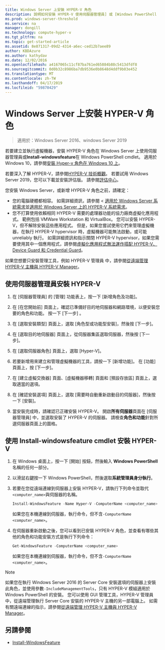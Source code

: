 ```yaml
---
title: Windows Server 上安裝 HYPER-V 角色
description: 說明如何安裝 HYPER-V 使用伺服器管理員] 或 [Windows PowerShell
ms.prod: windows-server-threshold
ms.service: na
manager: dongill
ms.technology: compute-hyper-v
ms.tgt_pltfrm: na
ms.topic: get-started-article
ms.assetid: 8e871317-09d2-4314-a6ec-ced12b7aee89
author: KBDAzure
ms.author: kathydav
ms.date: 12/02/2016
ms.openlocfilehash: a4167065c11cf87ba761ed65884b88c5413dfdf8
ms.sourcegitcommit: 0d0b32c8986ba7db9536e0b8648d4ddf9b03e452
ms.translationtype: MT
ms.contentlocale: zh-TW
ms.lasthandoff: 04/17/2019
ms.locfileid: "59870429"
---
```

# <a name="install-the-hyper-v-role-on-windows-server"></a>Windows Server 上安裝 HYPER-V 角色

>適用於：Windows Server 2016、windows Server 2019
  
若要建立並執行虛擬機器，安裝 HYPER-V 角色在 Windows Server 上使用伺服器管理員或**Install-windowsfeature**在 Windows PowerShell cmdlet。 適用於 Windows 10，請參閱[安裝 Hyper-v 角色在 Windows 10 上](https://docs.microsoft.com/virtualization/hyper-v-on-windows/quick-start/enable-hyper-v)。

若要深入了解 HYPER-V，請參閱[HYPER-V 技術概觀](..\Hyper-V-Technology-Overview.md)。 若要試用 Windows Server 2019，您可以下載並安裝評估版。 請參閱[評估中心](https://www.microsoft.com/evalcenter/evaluate-windows-server-2019)。

您安裝 Windows Server，或新增 HYPER-V 角色之前，請確定：
- 您的電腦硬體都相容。 如需詳細資訊，請參閱 <<c0> [ 適用於 Windows Server 系統需求](../../../get-started/System-Requirements.md)並[適用於 Windows Server 上的 HYPER-V 系統需求](../System-requirements-for-Hyper-V-on-Windows.md)。
- 您不打算使用依賴相同 HYPER-V 需要的處理器功能的協力廠商虛擬化應用程式。 範例包括 VMWare Workstation 和 VirtualBox。 您可以安裝 HYPER-V，但不解除安裝這些應用程式。 但是，如果您嘗試使用它們來管理虛擬機器，在執行 HYPER-V hypervisor 時，虛擬機器可能無法啟動，或可能 unreliably 執行。 如需詳細資訊和指示關閉 HYPER-V hypervisor，如果您需要使用其中一個應用程式，請參閱[虛擬化應用程式無法運作搭配 HYPER-V、 Device Guard 和 Credential Guard](https://support.microsoft.com/help/3204980/virtualization-applications-do-not-work-together-with-hyper-v-device-g)。

如果您想要只安裝管理工具，例如 HYPER-V 管理員 中，請參閱[從遠端管理 HYPER-V 主機與 HYPER-V Manager](..\Manage\Remotely-manage-Hyper-V-hosts.md)。
  
## <a name="BKMK_SERV"></a>使用伺服器管理員安裝 HYPER-V  
  
1. 在 [伺服器管理員] 的 [管理] 功能表上，按一下 [新增角色及功能]。  
  
2. 在 [在您開始前] 頁面上，確認已準備好目的地伺服器和網路環境，以便安裝您要的角色和功能。 按一下 [下一步] 。  
  
3. 在 [選取安裝類型] 頁面上，選取 [角色型或功能型安裝]，然後按 [下一步]。  
  
4. 在 [選取目的地伺服器] 頁面上，從伺服器集區選取伺服器，然後按 [下一步]。  
  
5. 在 [選取伺服器角色] 頁面上，選取 [Hyper-V]。  
  
6. 若要新增用來建立和管理虛擬機器的工具，請按一下 [新增功能]。 在 [功能] 頁面上，按 [下一步]。  
  
7. 在 [建立虛擬交換器] 頁面、[虛擬機器移轉] 頁面和 [預設存放區] 頁面上，選取適當的選項。  
  
8. 在 [確認安裝選項] 頁面上，選取 [需要時自動重新啟動目的伺服器]，然後按一下 [安裝]。  
  
9. 當安裝完成時，請確認已正確安裝 HYPER-V。 開啟**所有伺服器**頁面在 [伺服器管理員] 中，並選取安裝了 HYPER-V 的伺服器。 請檢查**角色和功能**針對所選伺服器頁面上的圖格。  
  
## <a name="BKMK_PWRSH"></a>使用 Install-windowsfeature cmdlet 安裝 HYPER-V  
  
1. 在 Windows 桌面上，按一下 \[開始\] 按鈕，然後輸入 **Windows PowerShell** 名稱的任何一部分。  
  
2. 以滑鼠右鍵按一下 Windows PowerShell，然後選取**系統管理員身分執行**。  
  
3. 若要在您從遠端連線到伺服器上安裝 HYPER-V，請執行下列命令並取代`<computer_name>`與伺服器的名稱。  
  
    ```powershell
    Install-WindowsFeature -Name Hyper-V -ComputerName <computer_name> -IncludeManagementTools -Restart  
    ```  
  
    如果您在本機連線到伺服器，執行命令，但不含`-ComputerName <computer_name>`。  
  
4. 在伺服器重新啟動之後，您可以看到已安裝 HYPER-V 角色，並查看有哪些其他的角色和功能安裝方式是執行下列命令：  
  
    ```powershell
    Get-WindowsFeature -ComputerName <computer_name>  
    ```  
  
    如果您在本機連線到伺服器，執行命令，但不含`-ComputerName <computer_name>`。  
  
> [!NOTE]  
> 如果您在執行 Windows Server 2016 的 Server Core 安裝選項的伺服器上安裝此角色，並使用參數`-IncludeManagementTools`，只有 HYPER-V 模組適用於 Windows PowerShell 的安裝。 您可以使用 GUI 管理工具，HYPER-V 管理員 中，從遠端管理執行 Server Core 安裝的 HYPER-V 主機的另一部電腦上。 如需有關遠端連線的指示，請參閱[從遠端管理 HYPER-V 主機與 HYPER-V Manager](..\Manage\Remotely-manage-Hyper-V-hosts.md)。  
  
## <a name="see-also"></a>另請參閱  
  
- [Install-WindowsFeature](https://docs.microsoft.com/powershell/module/Microsoft.Windows.ServerManager.Migration/Install-WindowsFeature)  
